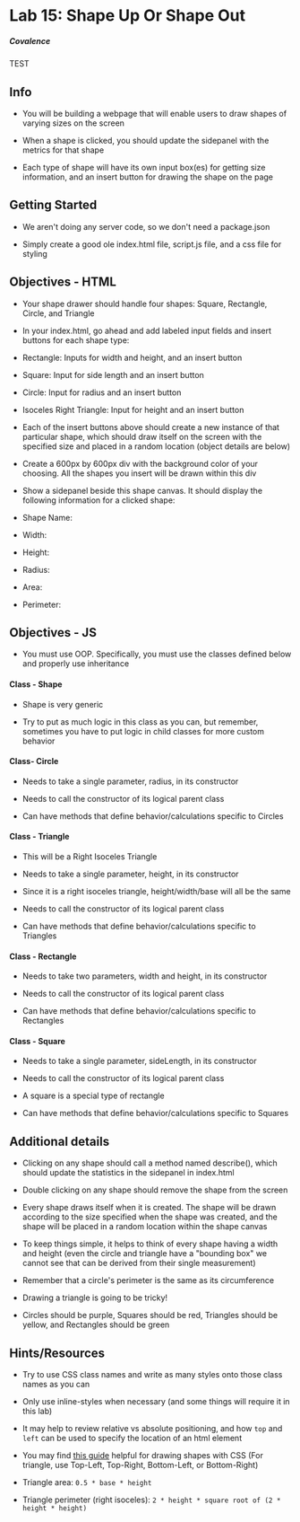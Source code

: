 # Lab 15: Shape Up Or Shape Out

##### Covalence
TEST
## Info

* You will be building a webpage that will enable users to draw shapes of varying sizes on the screen

* When a shape is clicked, you should update the sidepanel with the metrics for that shape

* Each type of shape will have its own input box(es) for getting size information, and an insert button for drawing the shape on the page

## Getting Started

* We aren't doing any server code, so we don't need a package.json

* Simply create a good ole index.html file, script.js file, and a css file for styling

## Objectives - HTML

* Your shape drawer should handle four shapes: Square, Rectangle, Circle, and Triangle

* In your index.html, go ahead and add labeled input fields and insert buttons for each shape type:

* Rectangle: Inputs for width and height, and an insert button

* Square: Input for side length and an insert button

* Circle: Input for radius and an insert button

* Isoceles Right Triangle: Input for height and an insert button

* Each of the insert buttons above should create a new instance of that particular shape, which should draw itself on the screen with the specified size and placed in a random location (object details are below)

* Create a 600px by 600px div with the background color of your choosing. All the shapes you insert will be drawn within this div

* Show a sidepanel beside this shape canvas. It should display the following information for a clicked shape:

* Shape Name:

* Width:

* Height:

* Radius:

* Area:

* Perimeter:

## Objectives - JS

* You must use OOP. Specifically, you must use the classes defined below and properly use inheritance

#### Class - Shape

* Shape is very generic

* Try to put as much logic in this class as you can, but remember, sometimes you have to put logic in child classes for more custom behavior

#### Class- Circle

* Needs to take a single parameter, radius, in its constructor

* Needs to call the constructor of its logical parent class

* Can have methods that define behavior/calculations specific to Circles

#### Class - Triangle

* This will be a Right Isoceles Triangle

* Needs to take a single parameter, height, in its constructor

* Since it is a right isoceles triangle, height/width/base will all be the same

* Needs to call the constructor of its logical parent class

* Can have methods that define behavior/calculations specific to Triangles

#### Class - Rectangle

* Needs to take two parameters, width and height, in its constructor

* Needs to call the constructor of its logical parent class

* Can have methods that define behavior/calculations specific to Rectangles

#### Class - Square

* Needs to take a single parameter, sideLength, in its constructor

* Needs to call the constructor of its logical parent class

* A square is a special type of rectangle

* Can have methods that define behavior/calculations specific to Squares

## Additional details

* Clicking on any shape should call a method named describe(), which should update the statistics in the sidepanel in index.html

* Double clicking on any shape should remove the shape from the screen

* Every shape draws itself when it is created. The shape will be drawn according to the size specified when the shape was created, and the shape will be placed in a random location within the shape canvas

* To keep things simple, it helps to think of every shape having a width and height (even the circle and triangle have a "bounding box" we cannot see that can be derived from their single measurement)

* Remember that a circle's perimeter is the same as its circumference

* Drawing a triangle is going to be tricky!

* Circles should be purple, Squares should be red, Triangles should be yellow, and Rectangles should be green

## Hints/Resources

* Try to use CSS class names and write as many styles onto those class names as you can

* Only use inline-styles when necessary (and some things will require it in this lab)

* It may help to review relative vs absolute positioning, and how `top` and `left` can be used to specify the location of an html element

* You may find [this guide](https://css-tricks.com/examples/ShapesOfCSS/) helpful for drawing shapes with CSS (For triangle, use Top-Left, Top-Right, Bottom-Left, or Bottom-Right)

* Triangle area: `0.5 * base * height`

* Triangle perimeter (right isoceles): `2 * height * square root of (2 * height * height)`
